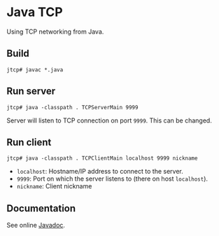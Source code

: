 # Java TCP

Using TCP networking from Java.

## Build

```jtcp# javac *.java```

## Run server

```jtcp# java -classpath . TCPServerMain 9999```

Server will listen to TCP connection on port `9999`. 
This can be changed.

## Run client

```jtcp# java -classpath . TCPClientMain localhost 9999 nickname```

* `localhost`: Hostname/IP address to connect to the server.
* `9999`: Port on which the server listens to (there on host `localhost`).
* `nickname`: Client nickname

## Documentation

See online [Javadoc](https://cchantep.github.com/codex/jtcp/).

